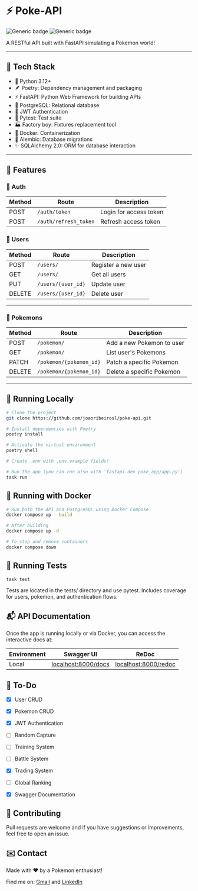 # ⚡ Poke-API
![Generic badge](https://img.shields.io/badge/maintainer-joaoribeirosl-purple.svg)
![Generic badge](https://img.shields.io/badge/version-1.0.0-green.svg)

A RESTful API built with FastAPI simulating a Pokemon world!

---

## 🚀 Tech Stack

- 🐍 Python 3.12+
- 🪶 Poetry: Dependency management and packaging
- ⚡ FastAPI: Python Web Framework for building APIs
- 🐘 PostgreSQL: Relational database
- 🔐 JWT Authentication
- 🧪 Pytest: Test suite
- 🏭 Factory boy: Fixtures replacement tool
- 🐳 Docker: Containerization 
- 📄 Alembic: Database migrations
- ✨ SQLAlchemy 2.0: ORM for database interaction

---

## 🧠 Features

### 🔑 Auth
| Method | Route            | Description                        |
|--------|------------------|------------------------------------|
| POST   | `/auth/token`            | Login for access token     |
| POST   | `/auth/refresh_token`    | Refresh access token       |


### 👤 Users
| Method | Route            | Description                        |
|--------|------------------|------------------------------------|
| POST     | `/users/`           | Register a new user           |
| GET      | `/users/`           | Get all users                 |
| PUT      | `/users/{user_id}`  | Update user                   |
| DELETE   | `/users/{user_id}`  | Delete user                   |

---

### 🧬 Pokemons
| Method | Route               | Description                         |
|--------|---------------------|-------------------------------------|
| POST   | `/pokemon/`                | Add a new Pokemon to user    |
| GET    | `/pokemon/`                | List user's Pokemons         |
| PATCH  | `/pokemon/{pokemon_id}`    | Patch a specific Pokemon     |
| DELETE | `/pokemon/{pokemon_id}`    | Delete a specific Pokemon    |

---



## 🧪 Running Locally

```bash
# Clone the project
git clone https://github.com/joaoribeirosl/poke-api.git

# Install dependencies with Poetry
poetry install

# Activate the virtual environment
poetry shell

# Create .env with .env.example fields!

# Run the app (you can run also with 'fastapi dev poke_app/app.py')
task run 
```

## 🐳 Running with Docker 

```bash
# Run both the API and PostgreSQL using Docker Compose
docker compose up --build

# After building
docker compose up -d

# To stop and remove containers
docker compose down
```

## 🧪 Running Tests
```bash
task test
```

Tests are located in the tests/ directory and use pytest.
Includes coverage for users, pokemon, and authentication flows.

## 📬 API Documentation

Once the app is running locally or via Docker, you can access the interactive docs at:


| Environment | Swagger UI                         | ReDoc                              |
|-------------|-------------------------------------|------------------------------------|
| Local       | [localhost:8000/docs](http://localhost:8000/docs) | [localhost:8000/redoc](http://localhost:8000/redoc) |



## 📌 To-Do

- [x] User CRUD
- [x] Pokemon CRUD
- [x] JWT Authentication
- [ ] Random Capture
- [ ] Training System
- [ ] Battle System
- [x] Trading System
- [ ] Global Ranking
- [x] Swagger Documentation


## 🙌 Contributing
Pull requests are welcome and if you have suggestions or improvements, feel free to open an issue.

## ✉️ Contact
Made with ❤️ by a Pokemon enthusiast! 

Find me on: [Gmail](mailto:joaoribeiroslira@gmail.com) and [LinkedIn](https://www.linkedin.com/in/joaoribeirosl)

